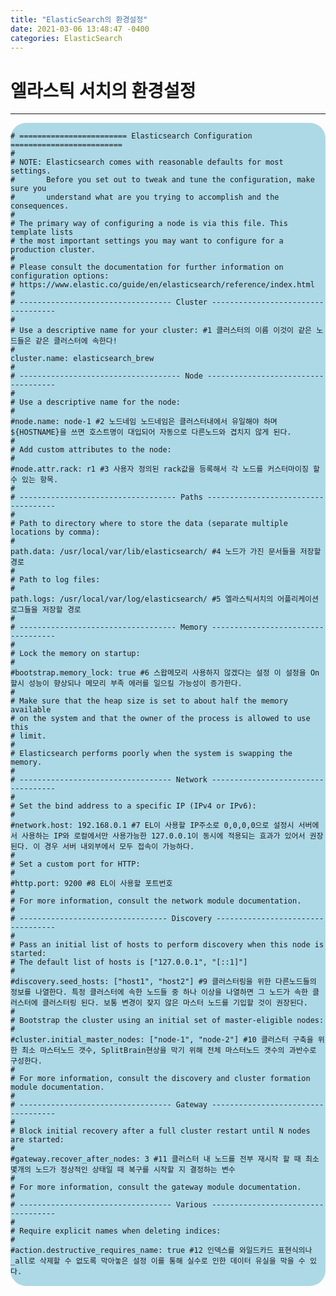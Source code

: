 ```yaml
---
title: "ElasticSearch의 환경설정"
date: 2021-03-06 13:48:47 -0400
categories: ElasticSearch
---
```

# 엘라스틱 서치의 환경설정
---

<div style="background-color:#add8e6; border-radius: 25px;">
<pre>
<code>
# ======================== Elasticsearch Configuration =========================
#
# NOTE: Elasticsearch comes with reasonable defaults for most settings.
#       Before you set out to tweak and tune the configuration, make sure you
#       understand what are you trying to accomplish and the consequences.
#
# The primary way of configuring a node is via this file. This template lists
# the most important settings you may want to configure for a production cluster.
#
# Please consult the documentation for further information on configuration options:
# https://www.elastic.co/guide/en/elasticsearch/reference/index.html
#
# ---------------------------------- Cluster -----------------------------------
#
# Use a descriptive name for your cluster: #1 클러스터의 이름 이것이 같은 노드들은 같은 클러스터에 속한다!
#
cluster.name: elasticsearch_brew
#
# ------------------------------------ Node ------------------------------------
#
# Use a descriptive name for the node:
#
#node.name: node-1 #2 노드네임 노드네임은 클러스터내에서 유일해야 하며 ${HOSTNAME}을 쓰면 호스트명이 대입되어 자동으로 다른노드와 겹치지 않게 된다.
#
# Add custom attributes to the node:
#
#node.attr.rack: r1 #3 사용자 정의된 rack값을 등록해서 각 노드를 커스터마이징 할 수 있는 항목.
#
# ----------------------------------- Paths ------------------------------------
#
# Path to directory where to store the data (separate multiple locations by comma):
#
path.data: /usr/local/var/lib/elasticsearch/ #4 노드가 가진 문서들을 저장할 경로
#
# Path to log files:
#
path.logs: /usr/local/var/log/elasticsearch/ #5 엘라스틱서치의 어플리케이션 로그들을 저장할 경로
#
# ----------------------------------- Memory -----------------------------------
#
# Lock the memory on startup:
#
#bootstrap.memory_lock: true #6 스왑메모리 사용하지 않겠다는 설정 이 설정을 On할시 성능이 향상되나 메모리 부족 에러를 일으킬 가능성이 증가한다.
#
# Make sure that the heap size is set to about half the memory available
# on the system and that the owner of the process is allowed to use this
# limit.
#
# Elasticsearch performs poorly when the system is swapping the memory.
#
# ---------------------------------- Network -----------------------------------
#
# Set the bind address to a specific IP (IPv4 or IPv6):
#
#network.host: 192.168.0.1 #7 EL이 사용할 IP주소로 0,0,0,0으로 설정시 서버에서 사용하는 IP와 로컬에서만 사용가능한 127.0.0.1이 동시에 적용되는 효과가 있어서 권장된다. 이 경우 서버 내외부에서 모두 접속이 가능하다.
#
# Set a custom port for HTTP:
#
#http.port: 9200 #8 EL이 사용할 포트번호
#
# For more information, consult the network module documentation.
#
# --------------------------------- Discovery ----------------------------------
#
# Pass an initial list of hosts to perform discovery when this node is started:
# The default list of hosts is ["127.0.0.1", "[::1]"]
#
#discovery.seed_hosts: ["host1", "host2"] #9 클러스터링을 위한 다른노드들의 정보를 나열한다. 특정 클러스터에 속한 노드들 중 하나 이상을 나열하면 그 노드가 속한 클러스터에 클러스터링 된다. 보통 변경이 잦지 않은 마스터 노드를 기입할 것이 권장된다.
#
# Bootstrap the cluster using an initial set of master-eligible nodes:
#
#cluster.initial_master_nodes: ["node-1", "node-2"] #10 클러스터 구축을 위한 최소 마스터노드 갯수, SplitBrain현상을 막기 위해 전체 마스터노드 갯수의 과반수로 구성한다.
#
# For more information, consult the discovery and cluster formation module documentation.
#
# ---------------------------------- Gateway -----------------------------------
#
# Block initial recovery after a full cluster restart until N nodes are started:
#
#gateway.recover_after_nodes: 3 #11 클러스터 내 노드를 전부 재시작 할 때 최소 몇개의 노드가 정상적인 상태일 때 복구를 시작할 지 결정하는 변수
#
# For more information, consult the gateway module documentation.
#
# ---------------------------------- Various -----------------------------------
#
# Require explicit names when deleting indices:
#
#action.destructive_requires_name: true #12 인덱스를 와일드카드 표현식의나 _all로 삭제할 수 없도록 막아놓은 설정 이를 통해 실수로 인한 데이터 유실을 막을 수 있다.
</code>
</pre>
</div>

